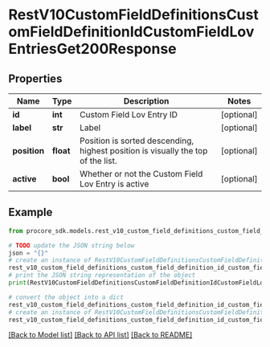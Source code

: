 # RestV10CustomFieldDefinitionsCustomFieldDefinitionIdCustomFieldLovEntriesGet200Response


## Properties

Name | Type | Description | Notes
------------ | ------------- | ------------- | -------------
**id** | **int** | Custom Field Lov Entry ID | [optional] 
**label** | **str** | Label | [optional] 
**position** | **float** | Position is sorted descending, highest position is visually the top of the list. | [optional] 
**active** | **bool** | Whether or not the Custom Field Lov Entry is active | [optional] 

## Example

```python
from procore_sdk.models.rest_v10_custom_field_definitions_custom_field_definition_id_custom_field_lov_entries_get200_response import RestV10CustomFieldDefinitionsCustomFieldDefinitionIdCustomFieldLovEntriesGet200Response

# TODO update the JSON string below
json = "{}"
# create an instance of RestV10CustomFieldDefinitionsCustomFieldDefinitionIdCustomFieldLovEntriesGet200Response from a JSON string
rest_v10_custom_field_definitions_custom_field_definition_id_custom_field_lov_entries_get200_response_instance = RestV10CustomFieldDefinitionsCustomFieldDefinitionIdCustomFieldLovEntriesGet200Response.from_json(json)
# print the JSON string representation of the object
print(RestV10CustomFieldDefinitionsCustomFieldDefinitionIdCustomFieldLovEntriesGet200Response.to_json())

# convert the object into a dict
rest_v10_custom_field_definitions_custom_field_definition_id_custom_field_lov_entries_get200_response_dict = rest_v10_custom_field_definitions_custom_field_definition_id_custom_field_lov_entries_get200_response_instance.to_dict()
# create an instance of RestV10CustomFieldDefinitionsCustomFieldDefinitionIdCustomFieldLovEntriesGet200Response from a dict
rest_v10_custom_field_definitions_custom_field_definition_id_custom_field_lov_entries_get200_response_from_dict = RestV10CustomFieldDefinitionsCustomFieldDefinitionIdCustomFieldLovEntriesGet200Response.from_dict(rest_v10_custom_field_definitions_custom_field_definition_id_custom_field_lov_entries_get200_response_dict)
```
[[Back to Model list]](../README.md#documentation-for-models) [[Back to API list]](../README.md#documentation-for-api-endpoints) [[Back to README]](../README.md)



